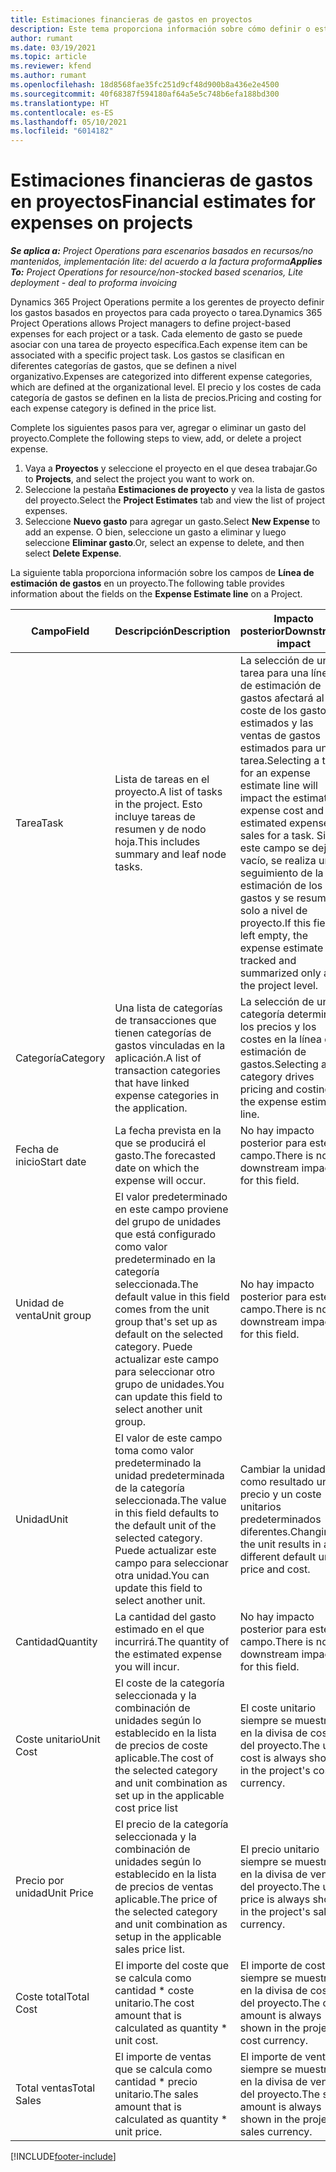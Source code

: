 ```yaml
---
title: Estimaciones financieras de gastos en proyectos
description: Este tema proporciona información sobre cómo definir o estimar los gastos basados en proyectos.
author: rumant
ms.date: 03/19/2021
ms.topic: article
ms.reviewer: kfend
ms.author: rumant
ms.openlocfilehash: 18d8568fae35fc251d9cf48d900b8a436e2e4500
ms.sourcegitcommit: 40f68387f594180af64a5e5c748b6efa188bd300
ms.translationtype: HT
ms.contentlocale: es-ES
ms.lasthandoff: 05/10/2021
ms.locfileid: "6014182"
---
```

# <a name="financial-estimates-for-expenses-on-projects"></a><span data-ttu-id="b73af-103">Estimaciones financieras de gastos en proyectos</span><span class="sxs-lookup"><span data-stu-id="b73af-103">Financial estimates for expenses on projects</span></span>
<span data-ttu-id="b73af-104">_**Se aplica a:** Project Operations para escenarios basados en recursos/no mantenidos, implementación lite: del acuerdo a la factura proforma_</span><span class="sxs-lookup"><span data-stu-id="b73af-104">_**Applies To:** Project Operations for resource/non-stocked based scenarios, Lite deployment - deal to proforma invoicing_</span></span>

<span data-ttu-id="b73af-105">Dynamics 365 Project Operations permite a los gerentes de proyecto definir los gastos basados en proyectos para cada proyecto o tarea.</span><span class="sxs-lookup"><span data-stu-id="b73af-105">Dynamics 365 Project Operations allows Project managers to define project-based expenses for each project or a task.</span></span> <span data-ttu-id="b73af-106">Cada elemento de gasto se puede asociar con una tarea de proyecto específica.</span><span class="sxs-lookup"><span data-stu-id="b73af-106">Each expense item can be associated with a specific project task.</span></span> <span data-ttu-id="b73af-107">Los gastos se clasifican en diferentes categorías de gastos, que se definen a nivel organizativo.</span><span class="sxs-lookup"><span data-stu-id="b73af-107">Expenses are categorized into different expense categories, which are defined at the organizational level.</span></span> <span data-ttu-id="b73af-108">El precio y los costes de cada categoría de gastos se definen en la lista de precios.</span><span class="sxs-lookup"><span data-stu-id="b73af-108">Pricing and costing for each expense category is defined in the price list.</span></span> 

<span data-ttu-id="b73af-109">Complete los siguientes pasos para ver, agregar o eliminar un gasto del proyecto.</span><span class="sxs-lookup"><span data-stu-id="b73af-109">Complete the following steps to view, add, or delete a project expense.</span></span>

1. <span data-ttu-id="b73af-110">Vaya a **Proyectos** y seleccione el proyecto en el que desea trabajar.</span><span class="sxs-lookup"><span data-stu-id="b73af-110">Go to **Projects**, and select the project you want to work on.</span></span>
2. <span data-ttu-id="b73af-111">Seleccione la pestaña **Estimaciones de proyecto** y vea la lista de gastos del proyecto.</span><span class="sxs-lookup"><span data-stu-id="b73af-111">Select the **Project Estimates** tab and view the list of project expenses.</span></span>
3. <span data-ttu-id="b73af-112">Seleccione **Nuevo gasto** para agregar un gasto.</span><span class="sxs-lookup"><span data-stu-id="b73af-112">Select **New Expense** to add an expense.</span></span> <span data-ttu-id="b73af-113">O bien, seleccione un gasto a eliminar y luego seleccione **Eliminar gasto**.</span><span class="sxs-lookup"><span data-stu-id="b73af-113">Or, select an expense to delete, and then select **Delete Expense**.</span></span>

<span data-ttu-id="b73af-114">La siguiente tabla proporciona información sobre los campos de **Línea de estimación de gastos** en un proyecto.</span><span class="sxs-lookup"><span data-stu-id="b73af-114">The following table provides information about the fields on the **Expense Estimate line** on a Project.</span></span> 

| <span data-ttu-id="b73af-115">**Campo**</span><span class="sxs-lookup"><span data-stu-id="b73af-115">**Field**</span></span> | <span data-ttu-id="b73af-116">**Descripción**</span><span class="sxs-lookup"><span data-stu-id="b73af-116">**Description**</span></span> | <span data-ttu-id="b73af-117">**Impacto posterior**</span><span class="sxs-lookup"><span data-stu-id="b73af-117">**Downstream impact**</span></span> |
| --- | --- | --- |
| <span data-ttu-id="b73af-118">Tarea</span><span class="sxs-lookup"><span data-stu-id="b73af-118">Task</span></span> | <span data-ttu-id="b73af-119">Lista de tareas en el proyecto.</span><span class="sxs-lookup"><span data-stu-id="b73af-119">A list of tasks in the project.</span></span> <span data-ttu-id="b73af-120">Esto incluye tareas de resumen y de nodo hoja.</span><span class="sxs-lookup"><span data-stu-id="b73af-120">This includes summary and leaf node tasks.</span></span> | <span data-ttu-id="b73af-121">La selección de una tarea para una línea de estimación de gastos afectará al coste de los gastos estimados y las ventas de gastos estimados para una tarea.</span><span class="sxs-lookup"><span data-stu-id="b73af-121">Selecting a task for an expense estimate line will impact the estimated expense cost and estimated expense sales for a task.</span></span> <span data-ttu-id="b73af-122">Si este campo se deja vacío, se realiza un seguimiento de la estimación de los gastos y se resume solo a nivel de proyecto.</span><span class="sxs-lookup"><span data-stu-id="b73af-122">If this field is left empty, the expense estimate is tracked and summarized only at the project level.</span></span> |
| <span data-ttu-id="b73af-123">Categoría</span><span class="sxs-lookup"><span data-stu-id="b73af-123">Category</span></span> | <span data-ttu-id="b73af-124">Una lista de categorías de transacciones que tienen categorías de gastos vinculadas en la aplicación.</span><span class="sxs-lookup"><span data-stu-id="b73af-124">A list of transaction categories that have linked expense categories in the application.</span></span> | <span data-ttu-id="b73af-125">La selección de una categoría determina los precios y los costes en la línea de estimación de gastos.</span><span class="sxs-lookup"><span data-stu-id="b73af-125">Selecting a category drives pricing and costing on the expense estimate line.</span></span> |
| <span data-ttu-id="b73af-126">Fecha de inicio</span><span class="sxs-lookup"><span data-stu-id="b73af-126">Start date</span></span> | <span data-ttu-id="b73af-127">La fecha prevista en la que se producirá el gasto.</span><span class="sxs-lookup"><span data-stu-id="b73af-127">The forecasted date on which the expense will occur.</span></span> | <span data-ttu-id="b73af-128">No hay impacto posterior para este campo.</span><span class="sxs-lookup"><span data-stu-id="b73af-128">There is no downstream impact for this field.</span></span> |
| <span data-ttu-id="b73af-129">Unidad de venta</span><span class="sxs-lookup"><span data-stu-id="b73af-129">Unit group</span></span> | <span data-ttu-id="b73af-130">El valor predeterminado en este campo proviene del grupo de unidades que está configurado como valor predeterminado en la categoría seleccionada.</span><span class="sxs-lookup"><span data-stu-id="b73af-130">The default value in this field comes from the unit group that's set up as default on the selected category.</span></span> <span data-ttu-id="b73af-131">Puede actualizar este campo para seleccionar otro grupo de unidades.</span><span class="sxs-lookup"><span data-stu-id="b73af-131">You can update this field to select another unit group.</span></span> | <span data-ttu-id="b73af-132">No hay impacto posterior para este campo.</span><span class="sxs-lookup"><span data-stu-id="b73af-132">There is no downstream impact for this field.</span></span> |
| <span data-ttu-id="b73af-133">Unidad</span><span class="sxs-lookup"><span data-stu-id="b73af-133">Unit</span></span> | <span data-ttu-id="b73af-134">El valor de este campo toma como valor predeterminado la unidad predeterminada de la categoría seleccionada.</span><span class="sxs-lookup"><span data-stu-id="b73af-134">The value in this field defaults to the default unit of the selected category.</span></span> <span data-ttu-id="b73af-135">Puede actualizar este campo para seleccionar otra unidad.</span><span class="sxs-lookup"><span data-stu-id="b73af-135">You can update this field to select another unit.</span></span> | <span data-ttu-id="b73af-136">Cambiar la unidad da como resultado un precio y un coste unitarios predeterminados diferentes.</span><span class="sxs-lookup"><span data-stu-id="b73af-136">Changing the unit results in a different default unit price and cost.</span></span> |
| <span data-ttu-id="b73af-137">Cantidad</span><span class="sxs-lookup"><span data-stu-id="b73af-137">Quantity</span></span> | <span data-ttu-id="b73af-138">La cantidad del gasto estimado en el que incurrirá.</span><span class="sxs-lookup"><span data-stu-id="b73af-138">The quantity of the estimated expense you will incur.</span></span> | <span data-ttu-id="b73af-139">No hay impacto posterior para este campo.</span><span class="sxs-lookup"><span data-stu-id="b73af-139">There is no downstream impact for this field.</span></span> |
| <span data-ttu-id="b73af-140">Coste unitario</span><span class="sxs-lookup"><span data-stu-id="b73af-140">Unit Cost</span></span> | <span data-ttu-id="b73af-141">El coste de la categoría seleccionada y la combinación de unidades según lo establecido en la lista de precios de coste aplicable.</span><span class="sxs-lookup"><span data-stu-id="b73af-141">The cost of the selected category and unit combination as set up in the applicable cost price list</span></span> | <span data-ttu-id="b73af-142">El coste unitario siempre se muestra en la divisa de coste del proyecto.</span><span class="sxs-lookup"><span data-stu-id="b73af-142">The unit cost is always shown in the project's cost currency.</span></span> |
| <span data-ttu-id="b73af-143">Precio por unidad</span><span class="sxs-lookup"><span data-stu-id="b73af-143">Unit Price</span></span> | <span data-ttu-id="b73af-144">El precio de la categoría seleccionada y la combinación de unidades según lo establecido en la lista de precios de ventas aplicable.</span><span class="sxs-lookup"><span data-stu-id="b73af-144">The price of the selected category and unit combination as setup in the applicable sales price list.</span></span> | <span data-ttu-id="b73af-145">El precio unitario siempre se muestra en la divisa de ventas del proyecto.</span><span class="sxs-lookup"><span data-stu-id="b73af-145">The unit price is always shown in the project's sales currency.</span></span> |
| <span data-ttu-id="b73af-146">Coste total</span><span class="sxs-lookup"><span data-stu-id="b73af-146">Total Cost</span></span> | <span data-ttu-id="b73af-147">El importe del coste que se calcula como cantidad \* coste unitario.</span><span class="sxs-lookup"><span data-stu-id="b73af-147">The cost amount that is calculated as quantity \* unit cost.</span></span>| <span data-ttu-id="b73af-148">El importe de coste siempre se muestra en la divisa de coste del proyecto.</span><span class="sxs-lookup"><span data-stu-id="b73af-148">The cost amount is always shown in the project's cost currency.</span></span> |
| <span data-ttu-id="b73af-149">Total ventas</span><span class="sxs-lookup"><span data-stu-id="b73af-149">Total Sales</span></span> | <span data-ttu-id="b73af-150">El importe de ventas que se calcula como cantidad \* precio unitario.</span><span class="sxs-lookup"><span data-stu-id="b73af-150">The sales amount that is calculated as quantity \* unit price.</span></span> | <span data-ttu-id="b73af-151">El importe de ventas siempre se muestra en la divisa de ventas del proyecto.</span><span class="sxs-lookup"><span data-stu-id="b73af-151">The sales amount is always shown in the project's sales currency.</span></span> |


[!INCLUDE[footer-include](../includes/footer-banner.md)]
